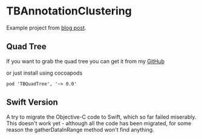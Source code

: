 TBAnnotationClustering
======================

Example project from [blog post](http://robots.thoughtbot.com/how-to-handle-large-amounts-of-data-on-maps/).

Quad Tree
---------
If you want to grab the quad tree you can get it from my [GitHub](https://github.com/theocalmes/TBQuadTree)

or just install using cocoapods

```pod 'TBQuadTree', '~> 0.0'```

Swift Version
--------------
A try to migrate the Objective-C code to Swift, which so far failed miserably.
This doesn't work yet - although all the code has been migrated, for some reason the gatherDataInRange method won't find anything.
